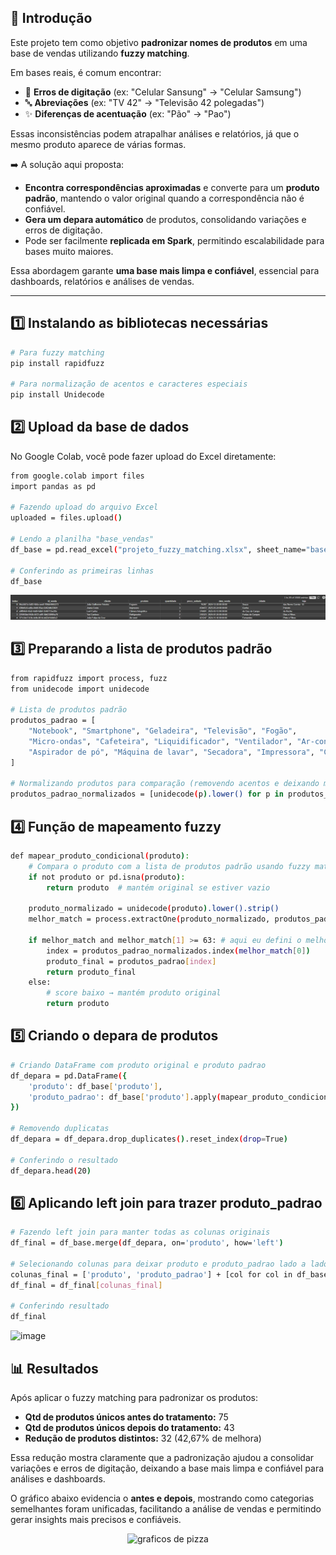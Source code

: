 ## 📖 Introdução  
Este projeto tem como objetivo **padronizar nomes de produtos** em uma base de vendas utilizando **fuzzy matching**.  

Em bases reais, é comum encontrar:  
- 📝 **Erros de digitação** (ex: "Celular Sansung" → "Celular Samsung")  
- 🔤 **Abreviações** (ex: "TV 42" → "Televisão 42 polegadas")  
- ✨ **Diferenças de acentuação** (ex: "Pão" → "Pao")  

Essas inconsistências podem atrapalhar análises e relatórios, já que o mesmo produto aparece de várias formas.  

➡️ A solução aqui proposta:  
- **Encontra correspondências aproximadas** e converte para um **produto padrão**, mantendo o valor original quando a correspondência não é confiável.  
- **Gera um depara automático** de produtos, consolidando variações e erros de digitação.  
- Pode ser facilmente **replicada em Spark**, permitindo escalabilidade para bases muito maiores.  

Essa abordagem garante **uma base mais limpa e confiável**, essencial para dashboards, relatórios e análises de vendas.

---

## 1️⃣ Instalando as bibliotecas necessárias

```bash
# Para fuzzy matching
pip install rapidfuzz

# Para normalização de acentos e caracteres especiais
pip install Unidecode

```

## 2️⃣ Upload da base de dados

No Google Colab, você pode fazer upload do Excel diretamente:

```bash
from google.colab import files
import pandas as pd

# Fazendo upload do arquivo Excel
uploaded = files.upload()

# Lendo a planilha "base_vendas"
df_base = pd.read_excel("projeto_fuzzy_matching.xlsx", sheet_name="base_vendas")

# Conferindo as primeiras linhas
df_base
```
![Print 1](print_1.png)

## 3️⃣ Preparando a lista de produtos padrão

```bash
from rapidfuzz import process, fuzz
from unidecode import unidecode

# Lista de produtos padrão
produtos_padrao = [
    "Notebook", "Smartphone", "Geladeira", "Televisão", "Fogão",
    "Micro-ondas", "Cafeteira", "Liquidificador", "Ventilador", "Ar-condicionado",
    "Aspirador de pó", "Máquina de lavar", "Secadora", "Impressora", "Câmera"
]

# Normalizando produtos para comparação (removendo acentos e deixando minúsculo)
produtos_padrao_normalizados = [unidecode(p).lower() for p in produtos_padrao]

```

## 4️⃣ Função de mapeamento fuzzy

```bash
def mapear_produto_condicional(produto):
    # Compara o produto com a lista de produtos padrão usando fuzzy matching. Se a melhor correspondência tiver score >= 63, retorna o produto padrão. Caso contrário, mantém o produto original.
    if not produto or pd.isna(produto):
        return produto  # mantém original se estiver vazio
    
    produto_normalizado = unidecode(produto).lower().strip()
    melhor_match = process.extractOne(produto_normalizado, produtos_padrao_normalizados, scorer=fuzz.token_sort_ratio)
    
    if melhor_match and melhor_match[1] >= 63: # aqui eu defini o melhor score possivel.. percebi que abaixo de 63 o código começava a atrelar produtos de forma errada no depara...
        index = produtos_padrao_normalizados.index(melhor_match[0])
        produto_final = produtos_padrao[index]
        return produto_final
    else:
        # score baixo → mantém produto original
        return produto

```

## 5️⃣ Criando o depara de produtos

```bash
# Criando DataFrame com produto original e produto padrao
df_depara = pd.DataFrame({
    'produto': df_base['produto'],
    'produto_padrao': df_base['produto'].apply(mapear_produto_condicional)
})

# Removendo duplicatas
df_depara = df_depara.drop_duplicates().reset_index(drop=True)

# Conferindo o resultado
df_depara.head(20)

```

## 6️⃣ Aplicando left join para trazer produto_padrao

```bash
# Fazendo left join para manter todas as colunas originais
df_final = df_base.merge(df_depara, on='produto', how='left')

# Selecionando colunas para deixar produto e produto_padrao lado a lado
colunas_final = ['produto', 'produto_padrao'] + [col for col in df_base.columns if col != 'produto']
df_final = df_final[colunas_final]

# Conferindo resultado
df_final

```
<img width="1913" height="576" alt="image" src="https://github.com/user-attachments/assets/ee0ba59b-9be1-4f53-8027-4c8363de8676" />

## 📊 Resultados

Após aplicar o fuzzy matching para padronizar os produtos:

- **Qtd de produtos únicos antes do tratamento:** 75  
- **Qtd de produtos únicos depois do tratamento:** 43  
- **Redução de produtos distintos:** 32 (42,67% de melhora)

Essa redução mostra claramente que a padronização ajudou a consolidar variações e erros de digitação, deixando a base mais limpa e confiável para análises e dashboards.

O gráfico abaixo evidencia o **antes e depois**, mostrando como categorias semelhantes foram unificadas, facilitando a análise de vendas e permitindo gerar insights mais precisos e confiáveis.

<p align="center">

<img width="527" height="211" alt="graficos de pizza" src="https://github.com/user-attachments/assets/c2de4fdd-251a-4289-8296-2ea568523eda" />

</p>

